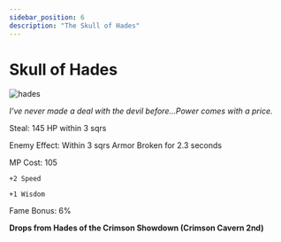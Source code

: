 ```yaml
---
sidebar_position: 6
description: "The Skull of Hades"
---
```


# Skull of Hades

![hades](https://vwiki.valorserver.com/api/item/picture/skull%20of%20hades)

<i>I've never made a deal with the devil before...Power comes with a price.</i>

Steal: 145 HP within 3 sqrs

Enemy Effect: Within 3 sqrs Armor Broken for 2.3 seconds

MP Cost: 105

    +2 Speed
    
    +1 Wisdom

Fame Bonus: 6%

**Drops from Hades of the Crimson Showdown (Crimson Cavern 2nd)**
